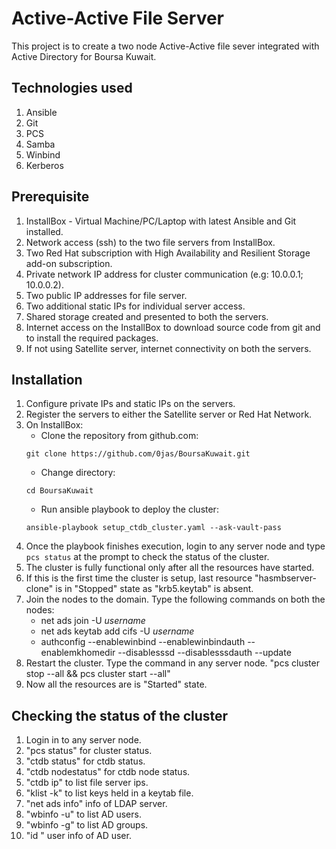 # Active-Active File Server

This project is to create a two node Active-Active file sever integrated with Active Directory for Boursa Kuwait. 

## Technologies used
1. Ansible
2. Git
3. PCS
4. Samba
5. Winbind
6. Kerberos

## Prerequisite
1. InstallBox - Virtual Machine/PC/Laptop with latest Ansible and Git installed.
2. Network access (ssh) to the two file servers from InstallBox.
3. Two Red Hat subscription with High Availability and Resilient Storage add-on subscription.
4. Private network IP address for cluster communication (e.g: 10.0.0.1; 10.0.0.2).
5. Two public IP addresses for file server.
6. Two additional static IPs for individual server access.
7. Shared storage created and presented to both the servers.
8. Internet access on the InstallBox to download source code from git and to install the required packages.
9. If not using Satellite server, internet connectivity on both the servers.

## Installation
1. Configure private IPs and static IPs on the servers.
2. Register the servers to either the Satellite server or Red Hat Network.
3. On InstallBox:
 	* Clone the repository from github.com: 
	```
	git clone https://github.com/0jas/BoursaKuwait.git
	```
	* Change directory: 
	```
	cd BoursaKuwait
	```
	* Run ansible playbook to deploy the cluster: 
	```
	ansible-playbook setup_ctdb_cluster.yaml --ask-vault-pass
	```
4. Once the playbook finishes execution, login to any server node and type ```pcs status``` at the prompt to check the status of the cluster.
5. The cluster is fully functional only after all the resources have started.
6. If this is the first time the cluster is setup, last resource "hasmbserver-clone" is in "Stopped" state as "krb5.keytab" is absent.
7. Join the nodes to the domain. Type the following commands on both the nodes: 
	* net ads join -U *username*
	* net ads keytab add cifs -U *username*
	* authconfig --enablewinbind --enablewinbindauth --enablemkhomedir --disablesssd --disablesssdauth --update
8. Restart the cluster. Type the command in any server node. "pcs cluster stop --all && pcs cluster start --all"
9. Now all the resources are is "Started" state.

## Checking the status of the cluster

1. Login in to any server node.
2. "pcs status" for cluster status.
3. "ctdb status" for ctdb status.
4. "ctdb nodestatus" for ctdb node status.
5. "ctdb ip" to list file server ips.
6. "klist -k" to list keys held in a keytab file. 
7. "net ads info" info of LDAP server.
8. "wbinfo -u" to list AD users.
9. "wbinfo -g" to list AD groups.
10. "id <AD user>" user info of AD user.
